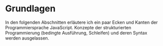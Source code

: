 # Grundlagen

In den folgenden Abschnitten erläutere ich ein paar Ecken und Kanten der Programmiersprache JavaScript. Konzepte der strukturierten Programmierung (bedingte Ausführung, Schleifen) und deren Syntax werden ausgelassen.
